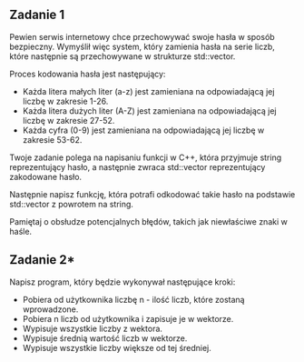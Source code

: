 ## Zadanie 1

Pewien serwis internetowy chce przechowywać swoje hasła w sposób bezpieczny. Wymyślił więc system, który zamienia hasła na serie liczb, które następnie są przechowywane w strukturze std::vector.

Proces kodowania hasła jest następujący:

- Każda litera małych liter (a-z) jest zamieniana na odpowiadającą jej liczbę w zakresie 1-26.
- Każda litera dużych liter (A-Z) jest zamieniana na odpowiadającą jej liczbę w zakresie 27-52.
- Każda cyfra (0-9) jest zamieniana na odpowiadającą jej liczbę w zakresie 53-62.

Twoje zadanie polega na napisaniu funkcji w C++, która przyjmuje string reprezentujący hasło, a następnie zwraca std::vector<int> reprezentujący zakodowane hasło. 
  
  Następnie napisz funkcję, która potrafi odkodować takie hasło na podstawie std::vector<int> z powrotem na string. 
  
  Pamiętaj o obsłudze potencjalnych błędów, takich jak niewłaściwe znaki w haśle.

## Zadanie 2*
Napisz program, który będzie wykonywał następujące kroki:

- Pobiera od użytkownika liczbę n - ilość liczb, które zostaną wprowadzone.
- Pobiera n liczb od użytkownika i zapisuje je w wektorze.
- Wypisuje wszystkie liczby z wektora.
- Wypisuje średnią wartość liczb w wektorze.
- Wypisuje wszystkie liczby większe od tej średniej.



  
